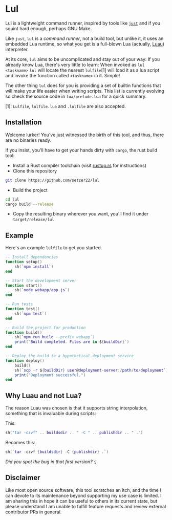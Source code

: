 # Lul

Lul is a lightweight command runner, inspired by tools like
[`just`](https://github.com/casey/just) and if you squint hard enough, perhaps
GNU Make.

Like `just`, `lul` is a *command runner*, not a build tool, but unlike it, it
uses an embedded Lua runtime, so what you get is a full-blown Lua (actually,
[Luau](https://luau-lang.org/)) interpreter.

At its core, `lul` aims to be uncomplicated and stay out of your way: If you
already know Lua, there's very little to learn: When invoked as `lul <taskname>`
`lul` will locate the nearest `lulfile`[1] will load it as a lua script and
invoke the function called `<taskname>` in it. Simple!

The other thing `lul` does for you is providing a set of builtin functions that
will make your life easier when writing scripts. This list is currently evolving
so check the source code in `lua/prelude.lua` for a quick summary.

[1]: `Lulfile`, `lulfile.lua` and `.lulfile` are also accepted.

## Installation

Welcome lurker! You've just witnessed the birth of this tool, and thus, there
are no binaries ready.

If you insist, you'll have to get your hands dirty with `cargo`, the rust
build tool:

- Install a Rust compiler toolchain (visit [rustup.rs](https://rustup.rs) for
  instructions)
- Clone this repository
```bash
git clone https://github.com/setzer22/lul
```
- Build the project
```bash
cd lul
cargo build --release
```
- Copy the resulting binary wherever you want, you'll find it under
  `target/release/lul`

## Example

Here's an example `lulfile` to get you started. 

```lua
-- Install dependencies
function setup()
    sh(`npm install`)
end

-- Start the development server
function start()
    sh(`node webapp/app.js`)
end

-- Run tests
function test()
    sh(`npm test`)
end

-- Build the project for production
function build()
    sh(`npm run build --prefix webapp`)
    print(`Build completed. Files are in ${buildDir}`)
end

-- Deploy the build to a hypothetical deployment service
function deploy()
    build()
    sh(`scp -r ${buildDir} user@deployment-server:/path/to/deployment`)
    print("Deployment successful.")
end

```

## Why Luau and not Lua?

The reason Luau was chosen is that it supports string interpolation, something
that is invaluable during scripts:

This:
```lua
sh("tar -czvf" .. buildsdir .. " -C " .. publishdir .. " .")
```
Becomes this:
```lua
sh(`tar -czvf {buildsdir} -C {publishdir} .`) 
```
*Did you spot the bug in that first version? :)*

## Disclaimer

Like most open source software, this tool scratches an itch, and the time I can
devote to its maintenance beyond supporting my use case is limited. I am sharing
this in hope it can be useful to others in its current state, but please
understand I am unable to fulfill feature requests and review external
contributor PRs in general.
